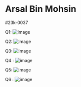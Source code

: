 # Arsal Bin Mohsin
#23k-0037

Q1: ![image](https://github.com/Arsal-Here/Pf-Fall-23/assets/142867447/a3d21891-bf90-436d-9961-f11bd7f9d115)

Q2: ![image](https://github.com/Arsal-Here/Pf-Fall-23/assets/142867447/6bebca48-4331-4ff1-83de-d69b942acc66)

Q3: ![image](https://github.com/Arsal-Here/Pf-Fall-23/assets/142867447/2873e1bd-a186-4a2f-a6de-c235e297ee9f)

Q4 : ![image](https://github.com/Arsal-Here/Pf-Fall-23/assets/142867447/1df3ef99-a6be-4839-a469-d9fafde9ca0e)

Q5: ![image](https://github.com/Arsal-Here/Pf-Fall-23/assets/142867447/b70ce5b0-deda-4ddb-b615-d69c1a1585ca)

Q6 : ![image](https://github.com/Arsal-Here/Pf-Fall-23/assets/142867447/4e0b53cd-60a0-44e0-85c8-e7ed73ca72af)





